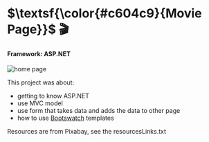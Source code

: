 # $\textsf{\color{#c604c9}{Movie Page}}$ 🎬

#### Framework: ASP.NET
![home page](publish/wwwroot/img/home)




This project was about:
- getting to know ASP.NET
- use MVC model
- use form that takes data and adds the data to other page
- how to use <a href="https://bootswatch.com/" target="_blank">Bootswatch</a> templates


Resources are from Pixabay, see the resourcesLinks.txt








